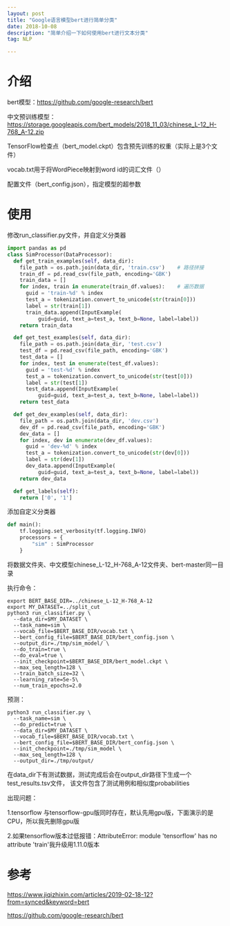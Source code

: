 ```yaml
---
layout: post
title: "Google语言模型bert进行简单分类"
date: 2018-10-08
description: "简单介绍一下如何使用bert进行文本分类"
tag: NLP

---
```


# 介绍

bert模型：https://github.com/google-research/bert

中文预训练模型：https://storage.googleapis.com/bert_models/2018_11_03/chinese_L-12_H-768_A-12.zip

TensorFlow检查点（bert_model.ckpt）包含预先训练的权重（实际上是3个文件）

vocab.txt用于将WordPiece映射到word id的词汇文件（）

配置文件（bert_config.json），指定模型的超参数


# 使用

修改run_classifier.py文件，并自定义分类器

```python
import pandas as pd
class SimProcessor(DataProcessor):
  def get_train_examples(self, data_dir):
    file_path = os.path.join(data_dir, 'train.csv')    # 路径拼接
    train_df = pd.read_csv(file_path, encoding='GBK')
    train_data = []
    for index, train in enumerate(train_df.values):    # 遍历数据
      guid = 'train-%d' % index
      test_a = tokenization.convert_to_unicode(str(train[0]))
      label = str(train[1])
      train_data.append(InputExample(
          guid=guid, text_a=test_a, text_b=None, label=label))
    return train_data

  def get_test_examples(self, data_dir):
    file_path = os.path.join(data_dir, 'test.csv')
    test_df = pd.read_csv(file_path, encoding='GBK')
    test_data = []
    for index, test in enumerate(test_df.values):
      guid = 'test-%d' % index
      test_a = tokenization.convert_to_unicode(str(test[0]))
      label = str(test[1])
      test_data.append(InputExample(
          guid=guid, text_a=test_a, text_b=None, label=label))
    return test_data

  def get_dev_examples(self, data_dir):
    file_path = os.path.join(data_dir, 'dev.csv')
    dev_df = pd.read_csv(file_path, encoding='GBK')
    dev_data = []
    for index, dev in enumerate(dev_df.values):
      guid = 'dev-%d' % index
      test_a = tokenization.convert_to_unicode(str(dev[0]))
      label = str(dev[1])
      dev_data.append(InputExample(
          guid=guid, text_a=test_a, text_b=None, label=label))
    return dev_data

  def get_labels(self):
    return ['0', '1']

```

添加自定义分类器

```python
def main():
	tf.logging.set_verbosity(tf.logging.INFO)
	processors = {
		"sim" : SimProcessor
	}

```

将数据文件夹、中文模型chinese_L-12_H-768_A-12文件夹、bert-master同一目录

执行命令：
```
export BERT_BASE_DIR=../chinese_L-12_H-768_A-12
export MY_DATASET=../split_cut 
python3 run_classifier.py \
  --data_dir=$MY_DATASET \
  --task_name=sim \
  --vocab_file=$BERT_BASE_DIR/vocab.txt \
  --bert_config_file=$BERT_BASE_DIR/bert_config.json \
  --output_dir=./tmp/sim_model/ \
  --do_train=true \
  --do_eval=true \
  --init_checkpoint=$BERT_BASE_DIR/bert_model.ckpt \
  --max_seq_length=128 \
  --train_batch_size=32 \
  --learning_rate=5e-5\
  --num_train_epochs=2.0
```

预测：
```
python3 run_classifier.py \
  --task_name=sim \
  --do_predict=true \
  --data_dir=$MY_DATASET \
  --vocab_file=$BERT_BASE_DIR/vocab.txt \
  --bert_config_file=$BERT_BASE_DIR/bert_config.json \
  --init_checkpoint=./tmp/sim_model \
  --max_seq_length=128 \
  --output_dir=./tmp/output/
```
在data_dir下有测试数据，测试完成后会在output_dir路径下生成一个test_results.tsv文件，
该文件包含了测试用例和相似度probabilities


出现问题：

1.tensorflow 与tensorflow-gpu版同时存在，默认先用gpu版，下面演示的是CPU，所以我先删除gpu版

2.如果tensorflow版本过低报错：AttributeError: module 'tensorflow' has no attribute 'train'我升级用1.11.0版本

# 参考

https://www.jiqizhixin.com/articles/2019-02-18-12?from=synced&keyword=bert

https://github.com/google-research/bert


